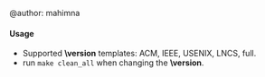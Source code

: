 @author: mahimna


#### Usage
* Supported **\version** templates: ACM, IEEE, USENIX, LNCS, full.
* run `make clean_all` when changing the **\version**.   